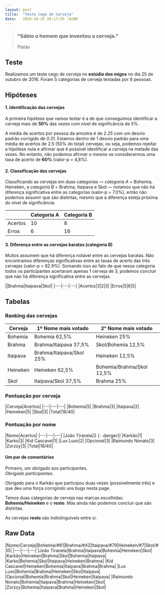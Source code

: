 ```yaml
---
layout: post
title:  "Teste Cego de Cerveja"
date:   2016-10-25 20:17:55 -0200
---
```


> ### "Sábio o homem que inventou a cerveja."
>
> Platão
<!--more-->

Teste
-----

Realizamos um teste cego de cerveja no **estúdio dos migos** no dia 25 de outubro de 2016. Foram 5 categorias de cerveja testadas por 8 pessoas.

Hipóteses
---------

#### 1\. Identificação das cervejas

A primeira hipótese que vamos testar é a de que conseguimos identificar a cerveja mais de **50%** das vezes com nível de significância de 5%.

A média de acertos por pessoa da amostra é de _2.25_ com um desvio padrão corrigido de _0.31_. Estamos dentro de 1 desvio padrão para uma média de acertos de 2.5 (50% do total) cervejas, ou seja, podemos rejeitar a hipótese nula e afirmar que é possível identificar a cerveja na metade das vezes. No entanto, não podemos afirmar o mesmo se considerarmos uma taxa de acerto de **60%** (valor-p = 4,8%).

#### 2\. Classificação das cervejas

Classificando as cervejas em duas categorias — _categoria A_ = Bohemia, Heineken, e _categoria B_ = Brahma, Itaipava e Skol — notamos que não há diferença significativa entre as categorias (valor-p = 7.0%), então não podemos assumir que são distintas, mesmo que a diferença esteja próxima do nível de significância.

||Categoria A|Categoria B|
|---|---|---|
|Acertos|10|8|
|Erros|6|16

#### 3\. Diferença entre as cervejas baratas (categoria B)

Muitos assumem que há diferença notável entre as cervejas baratas. Não encontramos diferenças significativas entre as taxas de acerto das três cervejas (valor-p = 82.9%). Somando isso ao fato de que nessa categoria todos os participantes acertaram apenas 1 cerveja de 3, podemos concluir que não há diferença significativa entre as cervejas.

||Brahma|Itaipava|Skol|
|---|---|---|
|Acertos|3|2|3|
|Erros|5|6|5|

Tabelas
-------

### Ranking das cervejas

|Cerveja|1º Nome mais votado|2° Nome mais votado|
|---|---|---|
|Bohemia|Bohemia 62,5%|Heineken 25%|
|Brahma|Brahma/Itaipava 37,5%|Skol/Bohemia 12,5%|
|Itaipava|Brahma/Itaipava/Skol 25%|Heineken 12,5%|
|Heineken|Heineken 62,5%|Bohemia/Brahma/Skol 12,5%|
|Skol|Itaipava/Skol 37,5%|Brahma 25%|

### Pontuação por cerveja

|Cerveja|Acertos|
|---|---|---|
|Bohemia|5|
|Brahma|3|
|Itaipava|2|
|Heineken|5|
|Skol|3|
|Total|18/40|

### Pontuação por nome

|Nome|Acertos|
|---|---|---|
|João Tiranela|2 {: .danger}|
|Karkão|1|
|Karko|3|
|Kid Cascavel|1|
|Lux Luxo|2|
|Opcional|3|
|Raimundo Nonato|3|
|Zorzzy|3|
|Total|18/40|

#### Um par de comentários

Primeiro, um obrigado aos participantes.  
_Obrigado participantes_.

Obrigado para o Karkão que participou duas vezes (possivelmente três) e que deu uma força corrigindo uns bugs nesta page.

Temos duas categorias de cerveja nas marcas escolhidas: **Bohemia/Heineken** e o **resto**. Mas ainda não podemos concluir que são distintas.

As cervejas **resto** são indistinguíveis entre si.

Raw Data
--------

|Nome/Cerveja|Bohemia/#81|Brahma/#42|Itaipava/#79|Heineken/#7|Skol/#35|
|---|---|---|
|João Tiranela|Brahma|Itaipava|Bohemia|Heineken|Skol|
|Karkão|Heineken|Brahma|Skol|Bohemia|Itaipava|
|Karko|Bohemia|Skol|Itaipava|Heineken|Brahma|
|Kid Cascavel|Heineken|Bohemia|Itaipava|Brahma|Brahma|
|Lux Luxo|Bohemia|Brahma|Heineken|Skol|Itaipava|
|Opcional|Bohemia|Brahma|Skol|Heineken|Itaipava|
|Raimundo Nonato|Bohemia|Itaipava|Brahma|Heineken|Skol|
|Zorzzy|Bohemia|Itaipava|Brahma|Heineken|Skol|
